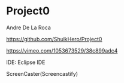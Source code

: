 # Project0
Andre De La Roca

https://github.com/ShulkHero/Project0

https://vimeo.com/1053673529/38c899adc4

IDE: Eclipse IDE

ScreenCaster(Screencastify)
